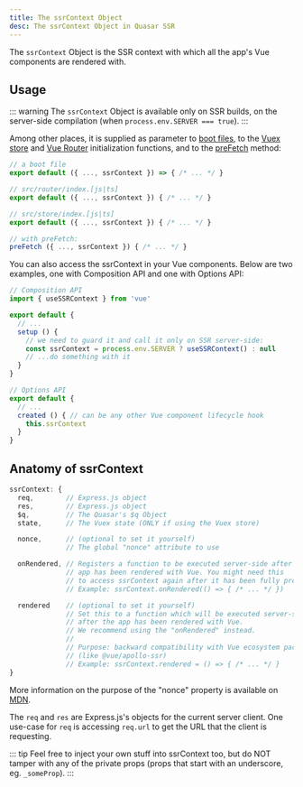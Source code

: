 ```yaml
---
title: The ssrContext Object
desc: The ssrContext Object in Quasar SSR
---
```


The `ssrContext` Object is the SSR context with which all the app's Vue components are rendered with.

## Usage

::: warning
The `ssrContext` Object is available only on SSR builds, on the server-side compilation (when `process.env.SERVER === true`).
:::

Among other places, it is supplied as parameter to [boot files](/quasar-cli-webpack/boot-files), to the [Vuex store](/quasar-cli-webpack/state-management-pinia-vuex) and [Vue Router](/quasar-cli-webpack/routing) initialization functions, and to the [preFetch](/quasar-cli-webpack/prefetch-feature) method:

```js
// a boot file
export default ({ ..., ssrContext }) => { /* ... */ }

// src/router/index.[js|ts]
export default ({ ..., ssrContext }) { /* ... */ }

// src/store/index.[js|ts]
export default ({ ..., ssrContext }) { /* ... */ }

// with preFetch:
preFetch ({ ..., ssrContext }) { /* ... */ }
```

You can also access the ssrContext in your Vue components. Below are two examples, one with Composition API and one with Options API:

```js
// Composition API
import { useSSRContext } from 'vue'

export default {
  // ...
  setup () {
    // we need to guard it and call it only on SSR server-side:
    const ssrContext = process.env.SERVER ? useSSRContext() : null
    // ...do something with it
  }
}
```

```js
// Options API
export default {
  // ...
  created () { // can be any other Vue component lifecycle hook
    this.ssrContext
  }
}
```

## Anatomy of ssrContext

```js
ssrContext: {
  req,        // Express.js object
  res,        // Express.js object
  $q,         // The Quasar's $q Object
  state,      // The Vuex state (ONLY if using the Vuex store)

  nonce,      // (optional to set it yourself)
              // The global "nonce" attribute to use

  onRendered, // Registers a function to be executed server-side after
              // app has been rendered with Vue. You might need this
              // to access ssrContext again after it has been fully processed.
              // Example: ssrContext.onRendered(() => { /* ... */ })

  rendered    // (optional to set it yourself)
              // Set this to a function which will be executed server-side
              // after the app has been rendered with Vue.
              // We recommend using the "onRendered" instead.
              //
              // Purpose: backward compatibility with Vue ecosystem packages
              // (like @vue/apollo-ssr)
              // Example: ssrContext.rendered = () => { /* ... */ }
}
```

More information on the purpose of the "nonce" property is available on [MDN](https://developer.mozilla.org/en-US/docs/Web/HTML/Global_attributes/nonce).

The `req` and `res` are Express.js's objects for the current server client. One use-case for `req` is accessing `req.url` to get the URL that the client is requesting.

::: tip
Feel free to inject your own stuff into ssrContext too, but do NOT tamper with any of the private props (props that start with an underscore, eg. `_someProp`).
:::
